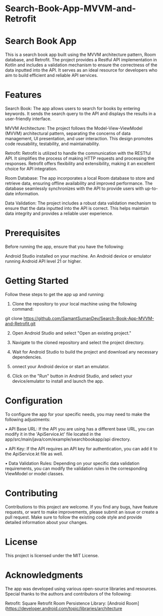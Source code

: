 # Search-Book-App-MVVM-and-Retrofit

# Search Book App
This is a search book app built using the MVVM architecture pattern, Room database, and Retrofit. The project provides a Restful API implementation in Kotlin and includes a validation mechanism to ensure the correctness of the data inputted into the API. It serves as an ideal resource for developers who aim to build efficient and reliable API services.

# Features
Search Book: The app allows users to search for books by entering keywords. It sends the search query to the API and displays the results in a user-friendly interface.

MVVM Architecture: The project follows the Model-View-ViewModel (MVVM) architectural pattern, separating the concerns of data management, UI presentation, and user interaction. This design promotes code reusability, testability, and maintainability.

Retrofit: Retrofit is utilized to handle the communication with the RESTful API. It simplifies the process of making HTTP requests and processing the responses. Retrofit offers flexibility and extensibility, making it an excellent choice for API integration.

Room Database: The app incorporates a local Room database to store and retrieve data, ensuring offline availability and improved performance. The database seamlessly synchronizes with the API to provide users with up-to-date information.

Data Validation: The project includes a robust data validation mechanism to ensure that the data inputted into the API is correct. This helps maintain data integrity and provides a reliable user experience.

# Prerequisites
Before running the app, ensure that you have the following:

Android Studio installed on your machine.
An Android device or emulator running Android API level 21 or higher.

# Getting Started
Follow these steps to get the app up and running:

1. Clone the repository to your local machine using the following command:

git clone https://github.com/SamantSumanDev/Search-Book-App-MVVM-and-Retrofit.git

2. Open Android Studio and select "Open an existing project."

3. Navigate to the cloned repository and select the project directory.

4. Wait for Android Studio to build the project and download any necessary dependencies.

5. onnect your Android device or start an emulator.

6. Click on the "Run" button in Android Studio, and select your device/emulator to install and launch the app.

# Configuration
To configure the app for your specific needs, you may need to make the following adjustments:

• API Base URL: If the API you are using has a different base URL, you can modify it in the 'ApiService.kt' file located in the app/src/main/java/com/example/searchbookapp/api directory.

• API Key: If the API requires an API key for authentication, you can add it to the ApiService.kt file as well.

• Data Validation Rules: Depending on your specific data validation requirements, you can modify the validation rules in the corresponding ViewModel or model classes.

# Contributing
Contributions to this project are welcome. If you find any bugs, have feature requests, or want to make improvements, please submit an issue or create a pull request. Make sure to follow the existing code style and provide detailed information about your changes.

# License
This project is licensed under the MIT License.

# Acknowledgments
The app was developed using various open-source libraries and resources. Special thanks to the authors and contributors of the following:

Retrofit: Square Retrofit
Room Persistence Library: [Android Room](https://developer.android.com/topic/libraries/architecture

